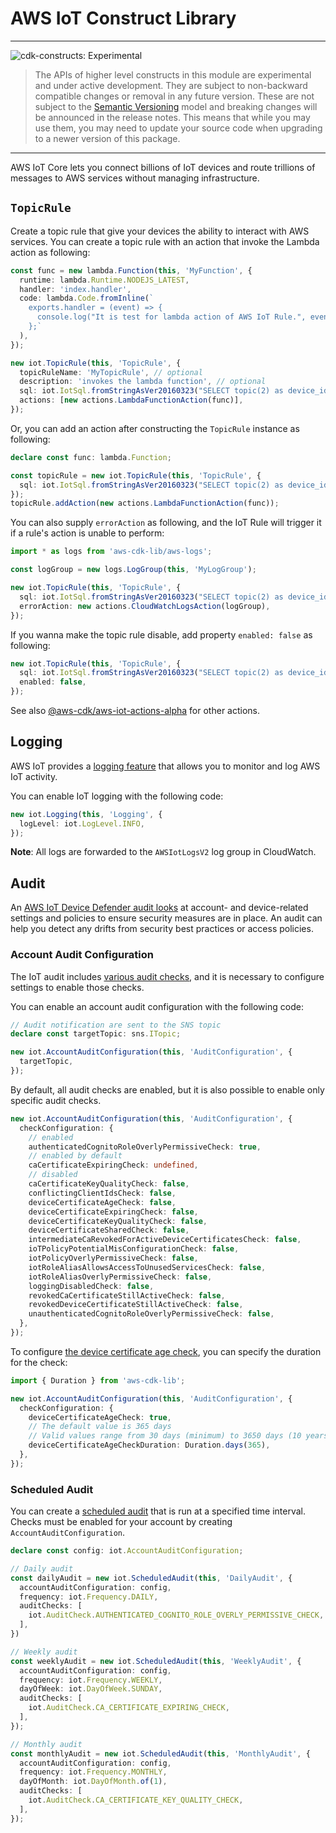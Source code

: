 # AWS IoT Construct Library
<!--BEGIN STABILITY BANNER-->

---

![cdk-constructs: Experimental](https://img.shields.io/badge/cdk--constructs-experimental-important.svg?style=for-the-badge)

> The APIs of higher level constructs in this module are experimental and under active development.
> They are subject to non-backward compatible changes or removal in any future version. These are
> not subject to the [Semantic Versioning](https://semver.org/) model and breaking changes will be
> announced in the release notes. This means that while you may use them, you may need to update
> your source code when upgrading to a newer version of this package.

---

<!--END STABILITY BANNER-->

AWS IoT Core lets you connect billions of IoT devices and route trillions of
messages to AWS services without managing infrastructure.

## `TopicRule`

Create a topic rule that give your devices the ability to interact with AWS services.
You can create a topic rule with an action that invoke the Lambda action as following:

```ts
const func = new lambda.Function(this, 'MyFunction', {
  runtime: lambda.Runtime.NODEJS_LATEST,
  handler: 'index.handler',
  code: lambda.Code.fromInline(`
    exports.handler = (event) => {
      console.log("It is test for lambda action of AWS IoT Rule.", event);
    };`
  ),
});

new iot.TopicRule(this, 'TopicRule', {
  topicRuleName: 'MyTopicRule', // optional
  description: 'invokes the lambda function', // optional
  sql: iot.IotSql.fromStringAsVer20160323("SELECT topic(2) as device_id, timestamp() as timestamp FROM 'device/+/data'"),
  actions: [new actions.LambdaFunctionAction(func)],
});
```

Or, you can add an action after constructing the `TopicRule` instance as following:

```ts
declare const func: lambda.Function;

const topicRule = new iot.TopicRule(this, 'TopicRule', {
  sql: iot.IotSql.fromStringAsVer20160323("SELECT topic(2) as device_id, timestamp() as timestamp FROM 'device/+/data'"),
});
topicRule.addAction(new actions.LambdaFunctionAction(func));
```

You can also supply `errorAction` as following,
and the IoT Rule will trigger it if a rule's action is unable to perform:

```ts
import * as logs from 'aws-cdk-lib/aws-logs';

const logGroup = new logs.LogGroup(this, 'MyLogGroup');

new iot.TopicRule(this, 'TopicRule', {
  sql: iot.IotSql.fromStringAsVer20160323("SELECT topic(2) as device_id, timestamp() as timestamp FROM 'device/+/data'"),
  errorAction: new actions.CloudWatchLogsAction(logGroup),
});
```

If you wanna make the topic rule disable, add property `enabled: false` as following:

```ts
new iot.TopicRule(this, 'TopicRule', {
  sql: iot.IotSql.fromStringAsVer20160323("SELECT topic(2) as device_id, timestamp() as timestamp FROM 'device/+/data'"),
  enabled: false,
});
```

See also [@aws-cdk/aws-iot-actions-alpha](https://docs.aws.amazon.com/cdk/api/v2/docs/aws-iot-actions-alpha-readme.html) for other actions.

## Logging

AWS IoT provides a [logging feature](https://docs.aws.amazon.com/iot/latest/developerguide/configure-logging.html) that allows you to monitor and log AWS IoT activity.

You can enable IoT logging with the following code:

```ts
new iot.Logging(this, 'Logging', {
  logLevel: iot.LogLevel.INFO,
});
```

**Note**: All logs are forwarded to the `AWSIotLogsV2` log group in CloudWatch.

## Audit

An [AWS IoT Device Defender audit looks](https://docs.aws.amazon.com/iot-device-defender/latest/devguide/device-defender-audit.html) at account- and device-related settings and policies to ensure security measures are in place.
An audit can help you detect any drifts from security best practices or access policies.

### Account Audit Configuration

The IoT audit includes [various audit checks](https://docs.aws.amazon.com/iot-device-defender/latest/devguide/device-defender-audit-checks.html), and it is necessary to configure settings to enable those checks.

You can enable an account audit configuration with the following code:

```ts
// Audit notification are sent to the SNS topic
declare const targetTopic: sns.ITopic;

new iot.AccountAuditConfiguration(this, 'AuditConfiguration', {
  targetTopic,
});
```

By default, all audit checks are enabled, but it is also possible to enable only specific audit checks.

```ts
new iot.AccountAuditConfiguration(this, 'AuditConfiguration', {
  checkConfiguration: {
    // enabled
    authenticatedCognitoRoleOverlyPermissiveCheck: true,
    // enabled by default
    caCertificateExpiringCheck: undefined,
    // disabled
    caCertificateKeyQualityCheck: false,
    conflictingClientIdsCheck: false,
    deviceCertificateAgeCheck: false,
    deviceCertificateExpiringCheck: false,
    deviceCertificateKeyQualityCheck: false,
    deviceCertificateSharedCheck: false,
    intermediateCaRevokedForActiveDeviceCertificatesCheck: false,
    ioTPolicyPotentialMisConfigurationCheck: false,
    iotPolicyOverlyPermissiveCheck: false,
    iotRoleAliasAllowsAccessToUnusedServicesCheck: false,
    iotRoleAliasOverlyPermissiveCheck: false,
    loggingDisabledCheck: false,
    revokedCaCertificateStillActiveCheck: false,
    revokedDeviceCertificateStillActiveCheck: false,
    unauthenticatedCognitoRoleOverlyPermissiveCheck: false,
  },
});
```

To configure [the device certificate age check](https://docs.aws.amazon.com/iot-device-defender/latest/devguide/device-certificate-age-check.html), you can specify the duration for the check:

```ts
import { Duration } from 'aws-cdk-lib';

new iot.AccountAuditConfiguration(this, 'AuditConfiguration', {
  checkConfiguration: {
    deviceCertificateAgeCheck: true,
    // The default value is 365 days
    // Valid values range from 30 days (minimum) to 3650 days (10 years, maximum)
    deviceCertificateAgeCheckDuration: Duration.days(365),
  },
});
```

### Scheduled Audit

You can create a [scheduled audit](https://docs.aws.amazon.com/iot-device-defender/latest/devguide/AuditCommands.html#device-defender-AuditCommandsManageSchedules) that is run at a specified time interval. Checks must be enabled for your account by creating `AccountAuditConfiguration`.

```ts
declare const config: iot.AccountAuditConfiguration;

// Daily audit
const dailyAudit = new iot.ScheduledAudit(this, 'DailyAudit', {
  accountAuditConfiguration: config,
  frequency: iot.Frequency.DAILY,
  auditChecks: [
    iot.AuditCheck.AUTHENTICATED_COGNITO_ROLE_OVERLY_PERMISSIVE_CHECK,
  ],
})

// Weekly audit
const weeklyAudit = new iot.ScheduledAudit(this, 'WeeklyAudit', {
  accountAuditConfiguration: config,
  frequency: iot.Frequency.WEEKLY,
  dayOfWeek: iot.DayOfWeek.SUNDAY,
  auditChecks: [
    iot.AuditCheck.CA_CERTIFICATE_EXPIRING_CHECK,
  ],
});

// Monthly audit
const monthlyAudit = new iot.ScheduledAudit(this, 'MonthlyAudit', {
  accountAuditConfiguration: config,
  frequency: iot.Frequency.MONTHLY,
  dayOfMonth: iot.DayOfMonth.of(1),
  auditChecks: [
    iot.AuditCheck.CA_CERTIFICATE_KEY_QUALITY_CHECK,
  ],
});
```
